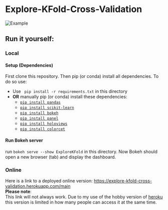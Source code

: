 # Explore-KFold-Cross-Validation
![Example](./ExploreKFoldExample.png)

## Run it yourself: 

### Local
#### Setup (Dependencies) 
First clone this repository. Then pip (or conda) install all dependencies.
To do so use: 

* Use ` pip install -r requirements.txt` in this directory
* **OR** manually pip (or conda) install these dependencies:
    * [`pip install pandas`](https://pandas.pydata.org/pandas-docs/stable/getting_started/install.html)
    * [`pip install scikit-learn`](https://scikit-learn.org/stable/install.html)
    * [`pip install bokeh`](https://docs.bokeh.org/en/latest/docs/installation.html)
    * [`pip install panel`](https://panel.holoviz.org/)
    * [`pip install holoviews`](https://holoviews.org/install.html)
    * [`pip install colorcet`](https://colorcet.holoviz.org/getting_started/index.html)

#### Run Bokeh server
run `bokeh serve --show ExploreKFold` in this directory.
Now Bokeh should open a new browser (tab) and display the dashboard. 

### Online
Here is a link to a deployed online version:
https://explore-kfold-cross-validation.herokuapp.com/main   
**Please note**:  
This link will not always work. Due to my use of the hobby version of [heroku](https://www.heroku.com/) this version is limited in how many people can access it at the same time. 


